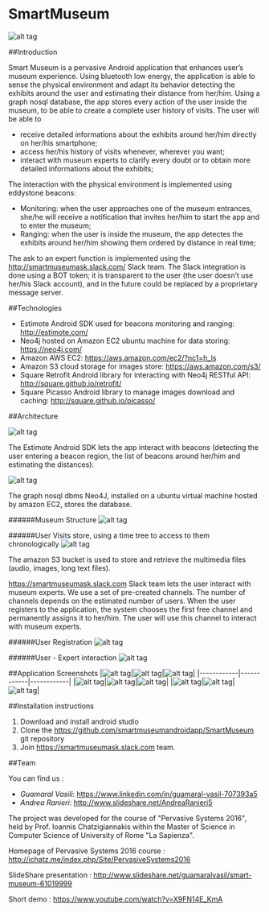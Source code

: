 # SmartMuseum

![alt tag](https://github.com/smartmuseumandroidapp/SmartMuseumImages/blob/master/app_icon.png)



##Introduction

Smart Museum is a pervasive Android application that enhances user’s museum experience. 
Using bluetooth low energy, the application is able to sense the physical environment and adapt its behavior detecting the exhibits around the user and estimating their distance from her/him.
Using a graph nosql database, the app stores every action of the user inside the museum, to be able to create a complete user history of visits.
The user will be able to 
- receive detailed informations about the exhibits around her/him directly on her/his smartphone;
- access her/his history of visits whenever, wherever you want; 
- interact with museum experts to clarify every doubt or to obtain more detailed informations about the exhibits;

The interaction with the physical environment is implemented using eddystone beacons:
- Monitoring: when the user approaches one of the museum entrances, she/he will receive a notification that invites her/him to start the app and to enter the museum;
- Ranging: when the user is inside the museum, the app detectes the exhibits around her/him showing them ordered by distance in real time;

The ask to an expert function is implemented using the http://smartmuseumask.slack.com/ Slack team. 
The Slack integration is done using a BOT token; it is transparent to the user (the user doesn’t use her/his Slack account), and in the future could be replaced by a proprietary message server.



##Technologies

- Estimote Android SDK used for beacons monitoring and ranging: http://estimote.com/
- Neo4j hosted on Amazon EC2 ubuntu machine for data storing: https://neo4j.com/
- Amazon AWS EC2: https://aws.amazon.com/ec2/?nc1=h_ls
- Amazon S3 cloud storage for images store: https://aws.amazon.com/s3/
- Square Retrofit Android library for interacting with Neo4j RESTful API: http://square.github.io/retrofit/
- Square Picasso Android library to manage images download and caching: http://square.github.io/picasso/



##Architecture

![alt tag](https://github.com/smartmuseumandroidapp/SmartMuseumImages/blob/master/architecture.png)

The Estimote Android SDK lets the app interact with beacons (detecting the user entering a beacon region, the list of beacons around her/him and estimating the distances):

![alt tag](https://github.com/smartmuseumandroidapp/SmartMuseumImages/blob/master/arch_beacons.png)


The graph nosql dbms Neo4J, installed on a ubuntu virtual machine hosted by amazon EC2, stores the database.


######Museum Structure
![alt tag](https://github.com/smartmuseumandroidapp/SmartMuseumImages/blob/master/arch_neo4j1.png)


######User Visits store, using a time tree to access to them chronologically
![alt tag](https://github.com/smartmuseumandroidapp/SmartMuseumImages/blob/master/arch_neo4j2.png)


The amazon S3 bucket is used to store and retrieve the multimedia files (audio, images, long text files).

https://smartmuseumask.slack.com Slack team lets the user interact with museum experts. We use a set of pre-created channels. The number of channels depends on the estimated number of users. 
When the user registers to the application, the system chooses the first free channel and permanently assigns it to her/him. The user will use this channel to interact with museum experts.


######User Registration
![alt tag](https://github.com/smartmuseumandroidapp/SmartMuseumImages/blob/master/arch_userregistration.png)


######User - Expert interaction
![alt tag](https://github.com/smartmuseumandroidapp/SmartMuseumImages/blob/master/arch_userexpertinteraction.png)



##Application Screenshots
|![alt tag](https://github.com/smartmuseumandroidapp/SmartMuseumImages/blob/master/s1.png)|![alt tag](https://github.com/smartmuseumandroidapp/SmartMuseumImages/blob/master/s8.png)|![alt tag](https://github.com/smartmuseumandroidapp/SmartMuseumImages/blob/master/s5.png)|
|------------|------------|------------|
|![alt tag](https://github.com/smartmuseumandroidapp/SmartMuseumImages/blob/master/s9.png)|![alt tag](https://github.com/smartmuseumandroidapp/SmartMuseumImages/blob/master/s6.png)|![alt tag](https://github.com/smartmuseumandroidapp/SmartMuseumImages/blob/master/s4.png)|
|![alt tag](https://github.com/smartmuseumandroidapp/SmartMuseumImages/blob/master/s3.png)|![alt tag](https://github.com/smartmuseumandroidapp/SmartMuseumImages/blob/master/s10.png)|![alt tag](https://github.com/smartmuseumandroidapp/SmartMuseumImages/blob/master/s2.png)|



##Installation instructions

1. Download and install android studio
2. Clone the https://github.com/smartmuseumandroidapp/SmartMuseum git repository
3. Join https://smartmuseumask.slack.com team.

##Team

You can find us :

- *Guamaral Vasili*: https://www.linkedin.com/in/guamaral-vasil-707393a5
- *Andrea Ranieri*: http://www.slideshare.net/AndreaRanieri5
	

The project was developed for the course of "Pervasive Systems 2016", held by Prof. Ioannis Chatzigiannakis within the Master of Science in Computer Science of University of Rome "La Sapienza". 

Homepage of Pervasive Systems 2016 course : http://ichatz.me/index.php/Site/PervasiveSystems2016

SlideShare presentation : http://www.slideshare.net/guamaralvasil/smart-museum-61019999

Short demo : https://www.youtube.com/watch?v=X9FN14E_KmA

